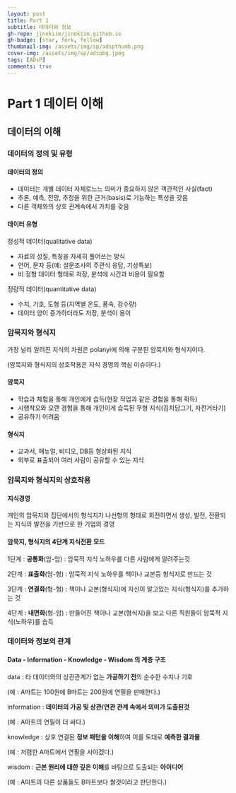 ```yaml
---
layout: post
title: Part 1
subtitle: 데이터와 정보
gh-repo: jinokiim/jinokiim.github.io
gh-badge: [star, fork, follow]
thumbnail-img: /assets/img/sp/adspthumb.png
cover-img: /assets/img/sp/adspbg.jpeg
tags: [ADsP]
comments: true
---  
```


# Part 1 데이터 이해

## 데이터의 이해

### 데이터의 정의 및 유형

#### 데이터의 정의

* 데이터는 개별 데이터 자체로느느 의미가 중요하지 않은 객관적인 사실(fact)
* 추론, 예측, 전망, 추정을 위한 근거(basis)로 기능하는 특성을 갖음
* 다른 객체와의 상호 관계속에서 가치를 갖음

#### 데이터 유형

정성적 데이터(qualitative data)

* 자료의 성질, 특징을 자세히 풀어쓰는 방식
* 언어, 문자 등(예: 설문조사의 주관식 응답, 기상특보)
* 비 정형 데이터 형태로 저장, 분석에 시간과 비용이 필요함

정량적 데이터(quantitative data)

* 수치, 기호, 도형 등(지역별 온도, 풍속, 강수량)
* 데이터 양이 증가하더라도 저장, 분석이 용이



### 암묵지와 형식지

가장 널리 알려진 지식의 차원은 polanyi에 의해 구분된 암묵지와 형식지이다.

(암묵지와 형식지의 상호작용은 지식 경영의 핵심 이슈이다.)

#### 암묵지

* 학습과 체험을 통해 개인에게 습득(현장 작업과 같은 경험을 통해 획득)
* 시행착오와 오랜 경험을 통해 개인이게 습득된 무형 지식(김치담그기, 자전거타기)
* 공유하기 어려움

#### 형식지

* 교과서, 매뉴얼, 비디오, DB등 형상화된 지식
* 외부로 표출되어 여러 사람이 공유할 수 있는 지식



### 암묵지와 형식지의 상호작용

#### 지식경영

개인의 암묵지와 집단에서의 형식지가 나선형의 형태로 회전하면서 생성, 발전, 전환되는 지식의 발전을 기반으로 한 기업의 경영

#### 암묵지, 형식지의 4단계 지식전환 모드

1단계 : **공통화**(암-암) : 암묵적 지식 노하우를 다른 사람에게 알려주는것

2단계 : **표출화**(암-형) : 암묵적 지식 노하우를 책이나 교본등 형식지로 만드는 것

3단계 : **연결화**(형-형) : 책이나 교본(형식지)에 자신이 알고있는 지식(형식지)를 추가하는 것

4단계 : **내면화**(형-암) : 만들어진 책이나 교본(형식지)을 보고 다른 직원들이 암묵적 지식(노하우)를 습득

### 데이터와 정보의 관계

#### Data - Information - Knowledge - Wisdom 의 계층 구조

data : 타 데이터와의 상관관계가 없는 **가공하기 전**의 순수한 수치나 기호

(예 : A마트는 100원에 B마트는 200원에 연필을 판매한다.)

information : **데이터의 가공 및 상관/연관 관계 속에서 의미가 도출된것**

(예 : A마트의 연필이 더 싸다.)

knowledge : 상호 연결된 **정보 패턴을 이해**하여 이를 토대로 **예측한 결과물**

(예 : 저렴한 A마트에서 연필을 사야겠다.)

wisdom : **근본 원리에 대한 깊은 이해**를 바탕으로 도출되는 **아이디어**

(예 : A마트의 다른 상품들도 B마트보다 쌀것이라고 판단한다.)
